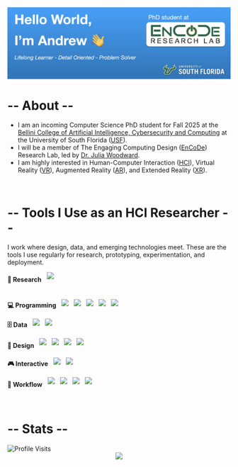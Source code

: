 <!-- Header Image Goes Here -->
<img src="header.webp" alt="Header Image">

# -- About --

- I am an incoming Computer Science PhD student for Fall 2025 at the [Bellini College of Artificial Intelligence, Cybersecurity and Computing](https://www.usf.edu/ai-cybersecurity-computing/) at the University of South Florida ([USF](https://www.usf.edu)).
- I will be a member of The Engaging Computing Design ([EnCoDe](https://encoderesearchlab.org)) Research Lab, led by [Dr. Julia Woodward](https://juliawoodward.wordpress.com/about-me/).
- I am highly interested in Human-Computer Interaction ([HCI](https://en.wikipedia.org/wiki/Human–computer_interaction)), Virtual Reality ([VR](https://en.wikipedia.org/wiki/Virtual_reality)), Augmented Reality ([AR](https://en.wikipedia.org/wiki/Augmented_reality)), and Extended Reality ([XR](https://en.wikipedia.org/wiki/Extended_reality)).

<br>

# -- Tools I Use as an HCI Researcher --

I work where design, data, and emerging technologies meet. These are the tools I use regularly for research, prototyping, experimentation, and deployment.

<div style="display: flex; align-items: center; gap: 12px; margin-bottom: 12px;">
  <strong>🔬 Research</strong>
  <img src="https://skillicons.dev/icons?i=latex" height="32">
</div>
<br>
<div style="display: flex; align-items: center; gap: 12px; margin-bottom: 12px;">
  <strong>💻 Programming</strong>
  <img src="https://skillicons.dev/icons?i=python" height="32">
  <img src="https://skillicons.dev/icons?i=js" height="32">
  <img src="https://skillicons.dev/icons?i=ts" height="32">
  <img src="https://skillicons.dev/icons?i=swift" height="32">
  <img src="https://skillicons.dev/icons?i=nodejs" height="32">
</div>

<div style="display: flex; align-items: center; gap: 12px; margin-bottom: 12px;">
  <strong>🗄️ Data</strong>
  <img src="https://skillicons.dev/icons?i=mysql" height="32">
  <img src="https://skillicons.dev/icons?i=postgres" height="32">
</div>

<div style="display: flex; align-items: center; gap: 12px; margin-bottom: 12px;">
  <strong>🎨 Design</strong>
  <img src="https://skillicons.dev/icons?i=figma" height="32">
  <img src="https://skillicons.dev/icons?i=html" height="32">
  <img src="https://skillicons.dev/icons?i=css" height="32">
  <img src="https://skillicons.dev/icons?i=react" height="32">
</div>

<div style="display: flex; align-items: center; gap: 12px; margin-bottom: 12px;">
  <strong>🎮 Interactive</strong>
  <img src="https://skillicons.dev/icons?i=unity" height="32">
  <img src="https://skillicons.dev/icons?i=arduino" height="32">
</div>

<div style="display: flex; align-items: center; gap: 12px; margin-bottom: 12px;">
  <strong>🧰 Workflow</strong>
  <img src="https://skillicons.dev/icons?i=git" height="32">
  <img src="https://skillicons.dev/icons?i=github" height="32">
  <img src="https://skillicons.dev/icons?i=vscode" height="32">
  <img src="https://skillicons.dev/icons?i=vim" height="32">
</div>

<br>

# -- Stats --

<img src="https://komarev.com/ghpvc/?username=AndrewUSF&style=flat-square&color=blue" alt="Profile Visits">
<div align="center">
  <img src="https://github-readme-streak-stats.herokuapp.com/?user=AndrewUSF"/>
</div>

<!--
**AndrewUSF/AndrewUSF** is a ✨ _special_ ✨ repository because its `README.md` (this file) appears on your GitHub profile.

Here are some ideas to get you started:

- 🔭 I’m currently working on ...
- 🌱 I’m currently learning ...
- 👯 I’m looking to collaborate on ...
- 🤔 I’m looking for help with ...
- 💬 Ask me about ...
- 📫 How to reach me: ...
- 😄 Pronouns: ...
- ⚡ Fun fact: ...
-->
